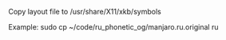 Copy layout file to /usr/share/X11/xkb/symbols

Example:
sudo cp ~/code/ru_phonetic_og/manjaro.ru.original ru
